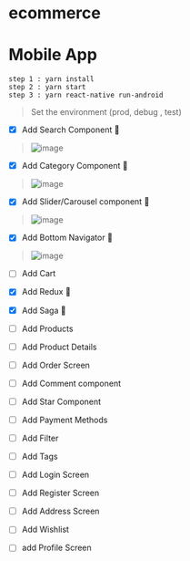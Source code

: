 # ecommerce

# Mobile App

```
step 1 : yarn install
step 2 : yarn start
step 3 : yarn react-native run-android
```
> Set the environment (prod, debug , test)

- [x] Add Search Component :tada:
> ![image](https://user-images.githubusercontent.com/20665341/179674492-84b4b0b6-768b-48bf-9356-92b217b42ec1.png)
- [x] Add Category Component :tada:
> ![image](https://user-images.githubusercontent.com/20665341/179674789-b6876c8d-1906-45dd-ba08-1b2e0ea0ac7c.png)
- [x] Add Slider/Carousel component :tada:
> ![image](https://user-images.githubusercontent.com/20665341/179675049-c67ba899-a3d4-4315-a530-5584e7571297.png)
- [x] Add Bottom Navigator :tada:
> ![image](https://user-images.githubusercontent.com/20665341/179675225-8a53f432-c350-4302-aa73-a1edb7c7f818.png)
- [ ] Add Cart
- [x] Add Redux :rofl:
- [x] Add Saga :muscle:
- [ ] Add Products 
- [ ] Add Product Details
- [ ] Add Order Screen
- [ ] Add Comment component
- [ ] Add Star Component
- [ ] Add Payment Methods
- [ ] Add Filter
- [ ] Add Tags
- [ ] Add Login Screen
- [ ] Add Register Screen
- [ ] Add Address Screen
- [ ] Add Wishlist
- [ ] add Profile Screen


